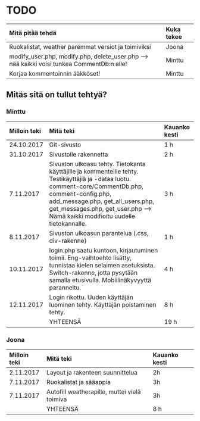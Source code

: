 # TODO

| Mitä pitää tehdä | Kuka tekee |
|:--|:--|
| Ruokalistat, weather paremmat versiot ja toimiviksi | Joona |
| modify_user.php, modify.php, delete_user.php --> nää kaikki voisi tunkea CommentDb:n alle! | Minttu |
| Korjaa kommentoinnin ääkköset! | Minttu |

## Mitäs sitä on tullut tehtyä?

### Minttu

| Milloin teki | Mitä teki | Kauanko kesti |
|:--|:--|:--|
| 24.10.2017 | Git-sivusto | 1 h |
| 31.10.2017 | Sivustolle rakennetta | 2 h |
| 7.11.2017 | Sivuston ulkoasu tehty. Tietokanta käyttäjille ja kommenteille tehty. Testikäyttäjiä ja -dataa luotu. comment-core/CommentDb.php, comment-config.php, add_message.php, get_all_users.php, get_messages.php, get_user.php --> Nämä kaikki modifioitu uudelle tietokannalle. | 3 h |
| 8.11.2017 | Sivuston ulkoasun parantelua (.css, div-rakenne) | 1 h |
| 10.11.2017 | login.php saatu kuntoon, kirjautuminen toimii. Eng-vaihtoehto lisätty, tunnistaa kielen selaimen asetuksista. Switch-rakenne, jotta pysytään samalla etusivulla. Mobiilinäkyvyyttä paranneltu. | 4 h |
| 12.11.2017 | Login rikottu. Uuden käyttäjän luominen tehty. Käyttäjän poistaminen tehty. | 8 h |
|  | YHTEENSÄ | 19 h |

### Joona

| Milloin teki | Mitä teki | Kauanko kesti |
|:--|:--|:--|
| 2.11.2017 | Layout ja rakenteen suunnittelua | 2h |
| 7.11.2017 | Ruokalistat ja sääappia | 3h |
| 7.11.2017 | Autofill weatherapille, muttei vielä toimiva | 3h |
|  | YHTEENSÄ | 8 h |
